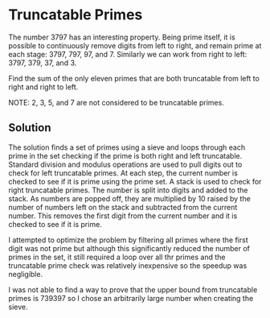 # Truncatable Primes

The number 3797 has an interesting property. Being prime itself, it is possible 
to continuously remove digits from left to right, and remain prime at each 
stage: 3797, 797, 97, and 7. Similarly we can work from right to left: 3797, 
379, 37, and 3. 

Find the sum of the only eleven primes that are both truncatable from left to 
right and right to left. 

NOTE: 2, 3, 5, and 7 are not considered to be truncatable primes. 


## Solution


The solution finds a set of primes using a sieve and loops through each prime
in the set checking if the prime is both right and left truncatable. Standard
division and modulus operations are used to pull digits out to check for left
truncatable primes. At each step, the current number is checked to see if it 
is prime using the prime set. A stack is used to check for right truncatable 
primes. The number is split into digits and added to the stack. As numbers are
popped off, they are multiplied by 10 raised by the number of numbers left on 
the stack and subtracted from the current number. This removes the first digit
from the current number and it is checked to see if it is prime.

I attempted to optimize the problem by filtering all primes where the first 
digit was not prime but although this significantly reduced the number of 
primes in the set, it still required a loop over all thr primes and the
truncatable prime check was relatively inexpensive so the speedup was 
negligible.

I was not able to find a way to prove that the upper bound from truncatable
primes is 739397 so I chose an arbitrarily large number when creating the 
sieve. 
